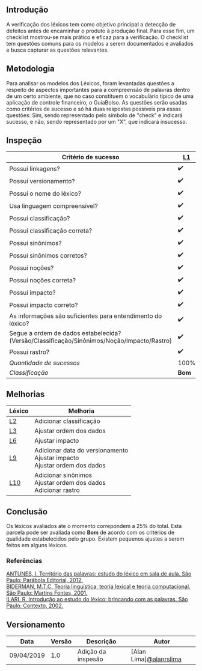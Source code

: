 ## Introdução
A verificação dos léxicos tem como objetivo principal a detecção de defeitos antes de encaminhar o produto à produção final. Para esse fim, um checklist mostrou-se mais prático e eficaz para a verificação. O checklist tem questões comuns para os modelos a serem documentados e avaliados e busca capturar as questões relevantes.

## Metodologia

Para analisar os modelos dos Léxicos, foram levantadas questões a respeito de aspectos importantes para a compreensão de palavras dentro de um certo ambiente, que no caso constituem o vocabulário típico de uma aplicação de controle financeiro, o GuiaBolso. As questões serão usadas como critérios de sucesso e só há duas respostas possíveis pra essas questões: Sim, sendo representado pelo símbolo de "check" e indicará sucesso, e não, sendo representado por um "X", que indicará insucesso.

## Inspeção 

|Critério de sucesso|[L1](../../modelagem/lexicos/#l1-nome-sujo)|[L2](../../modelagem/lexicos/#l2-cadastro-positivo)|[L3](../../modelagem/lexicos/#l3-consultar-cpf)|[L4](../../modelagem/lexicos/#l4-score-do-serasa)|[L5](../../modelagem/lexicos/#l5-divida-ativa)|[L6](../../modelagem/lexicos/#l6-credito-pre-aprovado)|[L7](../../modelagem/lexicos/#l7-compremetimento-de-renda)|[L8](../../modelagem/lexicos/#l8-simulacao)|[L9](../../modelagem/lexicos/#l9-contas-residencias)|[L10](../../modelagem/lexicos/#l10-pausar-cartao)|
|--|--|--|--|--|--|--|--|--|--|--|
| Possui linkagens?| :heavy_check_mark: | :heavy_check_mark: | :heavy_check_mark: | :heavy_check_mark: | :heavy_check_mark: |:heavy_check_mark: |:heavy_check_mark: |:heavy_check_mark: |:heavy_check_mark: |:heavy_check_mark: |
| Possui versionamento?| :heavy_check_mark: | :heavy_check_mark: | :heavy_check_mark: | :heavy_check_mark: | :heavy_check_mark: | :heavy_check_mark: |:heavy_check_mark: |:heavy_check_mark: |:heavy_check_mark: |:heavy_check_mark: |
| Possui o nome do léxico?| :heavy_check_mark: | :heavy_check_mark: | :heavy_check_mark: | :heavy_check_mark: |:heavy_check_mark:| :heavy_check_mark: |:heavy_check_mark: |:heavy_check_mark: |:heavy_check_mark: |:heavy_check_mark: |
| Usa linguagem compreensível?| :heavy_check_mark: | :heavy_check_mark: | :heavy_check_mark: | :heavy_check_mark: |:heavy_check_mark:|:heavy_check_mark: |:heavy_check_mark: |:heavy_check_mark: |:heavy_check_mark: |:heavy_check_mark: |
| Possui classificação? | :heavy_check_mark: | :x: | :heavy_check_mark: | :heavy_check_mark: | :heavy_check_mark: |:heavy_check_mark: |:heavy_check_mark: |:heavy_check_mark: |:heavy_check_mark: |:heavy_check_mark: |
| Possui classificação correta?| :heavy_check_mark: | :x: | :heavy_check_mark: | :heavy_check_mark: | :heavy_check_mark: |:heavy_check_mark: |:heavy_check_mark: |:heavy_check_mark: |:heavy_check_mark: |:heavy_check_mark: |
| Possui sinônimos? | :heavy_check_mark: | :heavy_check_mark: | :heavy_check_mark: | :heavy_check_mark:|:heavy_check_mark: |:heavy_check_mark: |:heavy_check_mark: |:heavy_check_mark: |:heavy_check_mark: |:x:|
| Possui sinônimos corretos?| :heavy_check_mark: | :heavy_check_mark: | :heavy_check_mark: | :heavy_check_mark: |:heavy_check_mark: |:heavy_check_mark: |:heavy_check_mark: |:heavy_check_mark: | :x: | :x:|
| Possui noções? | :heavy_check_mark: | :heavy_check_mark: | :heavy_check_mark: | :heavy_check_mark: |:heavy_check_mark: |:heavy_check_mark: |:heavy_check_mark: |:heavy_check_mark: |:heavy_check_mark: |:heavy_check_mark: |
| Possui noções correta?| :heavy_check_mark: | :heavy_check_mark: | :heavy_check_mark: | :heavy_check_mark: | :heavy_check_mark: |:heavy_check_mark: |:heavy_check_mark: |:heavy_check_mark: |:heavy_check_mark: |:heavy_check_mark: |
| Possui impacto? | :heavy_check_mark: | :heavy_check_mark: | :heavy_check_mark: | :heavy_check_mark: |:heavy_check_mark: |:heavy_check_mark: |:heavy_check_mark: |:heavy_check_mark: |:heavy_check_mark: |:heavy_check_mark: |
| Possui impacto correto?| :heavy_check_mark: | :heavy_check_mark: | :heavy_check_mark: | :heavy_check_mark: |:heavy_check_mark: | :x: |:heavy_check_mark: |:heavy_check_mark: |:x:|:heavy_check_mark: |
| As informações são suficientes para entendimento do léxico?| :heavy_check_mark: | :heavy_check_mark: | :heavy_check_mark: | :heavy_check_mark: |:heavy_check_mark: |:heavy_check_mark: |:heavy_check_mark: |:heavy_check_mark: |:heavy_check_mark: |:heavy_check_mark: |
| Segue a ordem de dados estabelecida? (Versão/Classificação/Sinônimos/Noção/Impacto/Rastro)| :heavy_check_mark: |:heavy_check_mark: | :x: | :heavy_check_mark: |:heavy_check_mark: |:heavy_check_mark: |:heavy_check_mark: |:heavy_check_mark: |:x:|:x:|
| Possui rastro? | :heavy_check_mark: | :heavy_check_mark: | :heavy_check_mark: | :heavy_check_mark: |:heavy_check_mark: |:heavy_check_mark: |:heavy_check_mark: |:heavy_check_mark: |:heavy_check_mark: |:x:|
| *Quantidade de sucessos* | 100% | 86,6% | 93,3% | 100% | 100% | 93,3% | 100%| 100% | 80% | 73,3% |  
| *Classificação* | **Bom**  | **Bom** | **Bom** | **Bom** | **Bom** | **Bom** | **Bom** | **Bom** | **Bom** | **Regular** |


## Melhorias 
|Léxico|Melhoria|
|--|--|
|[L2](../../modelagem/lexicos/#l2-cadastro-positivo)| Adicionar classificação|
|[L3](../../modelagem/lexicos/#l3-consultar-cpf)|Ajustar ordem dos dados|
|[L6](../../modelagem/lexicos/#l6-credito-pre-aprovado)|Ajustar impacto|
|[L9](../../modelagem/lexicos/#l9-contas-residencias)|Adicionar data do versionamento <br> Ajustar impacto <br> Ajustar ordem dos dados|
|[L10](../../modelagem/lexicos/#l10-pausar-cartao)|Adicionar sinônimos <br> Ajustar ordem dos dados <br> Adicionar rastro <br>  |

## Conclusão

Os léxicos avaliados ate o momento correpondem a 25% do total. Esta parcela pode ser avaliada como **Bom** de acordo com os critérios de qualidade estabelecidos pelo grupo. Existem pequenos ajustes a serem feitos em alguns léxicos.

### Referências
[ANTUNES, I. Território das palavras: estudo do léxico em sala de aula. São Paulo: Parábola Editorial, 2012.](http://ceale.fae.ufmg.br/app/webroot/glossarioceale/referencia/antunes-i-territ-rio-das-palavras-estudo-do-l-xico-em-sala-de-aula-s-o-paulo-par-bola-editorial-2012-) <br>
[BIDERMAN, M.T.C. Teoria linguística: teoria lexical e teoria computacional. São Paulo: Martins Fontes, 2001.](http://ceale.fae.ufmg.br/app/webroot/glossarioceale/referencia/biderman-m-t-c-teoria-lingu-stica-teoria-lexical-e-teoria-computacional-s-o-paulo-martins-fontes-2001-) <br>
[ILARI, R. Introdução ao estudo do léxico: brincando com as palavras. São Paulo: Contexto, 2002.](http://ceale.fae.ufmg.br/app/webroot/glossarioceale/referencia/ilari-r-introdu-o-ao-estudo-do-l-xico-brincando-com-as-palavras-s-o-paulo-contexto-2002-)

## Versionamento

| Data | Versão | Descrição | Autor |
|--|--|--|--|
| 09/04/2019 | 1.0 | Adição da inspesão | [Alan Lima][@alanrslima](https://github.com/alanrslima) |
